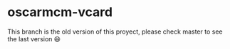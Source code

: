 oscarmcm-vcard
========

This branch is the old version of this proyect, please check master to see the last version :smile:
